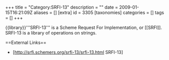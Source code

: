 +++
title = "Category:SRFI-13"
description = ""
date = 2009-01-15T16:21:09Z
aliases = []
[extra]
id = 3305
[taxonomies]
categories = []
tags = []
+++

{{library}}'''SRFI-13''' is a Scheme Request For Implementation, or [[SRFI]].  SRFI-13 is a library of operations on strings.

==External Links==
* [http://srfi.schemers.org/srfi-13/srfi-13.html SRFI-13]
